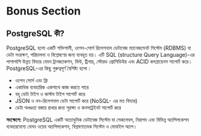 # Bonus Section

## PostgreSQL কী?

<p>PostgreSQL হলো একটি শক্তিশালী, ওপেন-সোর্স রিলেশনাল ডেটাবেজ ম্যানেজমেনট সিস্টেম (RDBMS) যা ডেটা সংরক্ষণ, পরিচালনা ও বিশ্লেষণের জন্য ব্যবহৃত হয়। এটি SQL (structure Query Language)-এর পাশাপাশি উন্নত  ফিচার যেমন ট্রানজ্যাকশন, ভিউ, ট্রিগার, স্টোরড প্রোসিডিউর এবং ACID কমপ্লায়েনস সাপোর্ট করে। <br/>
  PostgreSQL-এর কিছু গুরুত্বপূর্ণ বৈশিষ্ট্য হলো :
<ul>
<li> ওপেন সোর্স এবং ফ্রি </li>
<li>  একাধিক ব্যবহারিক একসাথে কাজ করতে পারে </li>
<li> বহু ডেটা টাইপ ও কাস্টম টাইপ সাপোর্ট করে </li> 
<li> JSON ও নন-রিলেশনাল ডেটা সাপোর্ট করে (NoSQL- এর মত ফিচার) </li>
<li> ডেটা অখণ্ডতা বজায় রাখার জন্য সুরক্ষা ও কনসট্রেইনট সাপোর্ট করে </li>
</ul>

**সংক্ষেপে:**
PostgreSQL একটি অত্যাধুনিক ডেটাবেজ সিস্টেম যা সেকলেবল, নিরাপদ এবং বিভিন্ন অ্যাপিলকেশন ব্যবহারযোগ্য যেমন ওয়েব অ্যাপিলকেশন, বিশ্লষণাতমক সিস্টেম ও মোবাইল অ্যাপ।</p>
